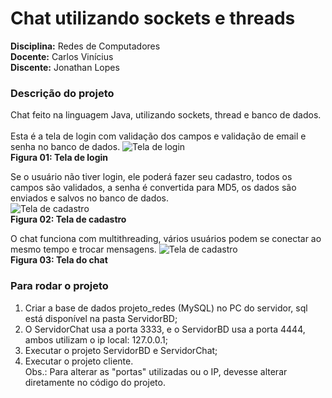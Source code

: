 # Chat utilizando sockets e threads

**Disciplina:** Redes de Computadores <br/>
**Docente:** Carlos Vinícius <br/>
**Discente:** Jonathan Lopes

### Descrição do projeto
Chat feito na linguagem Java, utilizando sockets, thread e banco de dados. <br/> <br/>
Esta é a tela de login com validação dos campos e validação de email e senha no banco de dados.
<img src="http://image.prntscr.com/image/eb2c813040db43a39ca97cafea297cdb.png" alt="Tela de login" /><br/>**Figura 01: Tela de login** 

Se o usuário não tiver login, ele poderá fazer seu cadastro, todos os campos são validados, a senha é convertida para MD5, os dados são enviados e salvos no banco de dados. <br/>
<img src="http://image.prntscr.com/image/04ffd20b47e14b808b7f9aa753d38e04.png" alt="Tela de cadastro" /><br/>**Figura 02: Tela de cadastro** 

O chat funciona com multithreading, vários usuários podem se conectar ao mesmo tempo e trocar mensagens.
<img src="http://image.prntscr.com/image/fb039454e3114e53bc2bfb28ba7c9585.png" alt="Tela de cadastro" /><br/>**Figura 03: Tela do chat** 

### Para rodar o projeto
1. Criar a base de dados projeto_redes (MySQL) no PC do servidor, sql está disponível na pasta ServidorBD;
2. O ServidorChat usa a porta 3333, e o ServidorBD usa a porta 4444, ambos utilizam o ip local: 127.0.0.1;
3. Executar o projeto ServidorBD e ServidorChat;
4. Executar o projeto cliente. 
<br/>Obs.: Para alterar as "portas" utilizadas ou o IP, devesse alterar diretamente no código do projeto.

